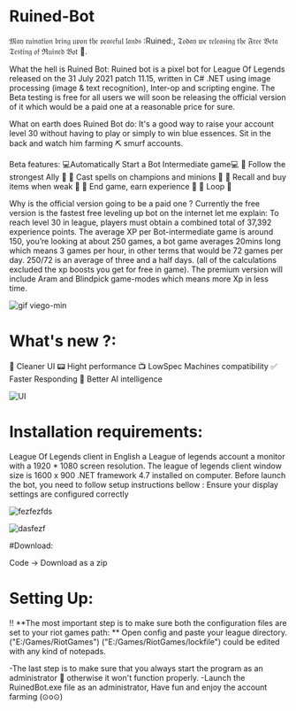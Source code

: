 # Ruined-Bot
𝔐𝔞𝔶 𝔯𝔲𝔦𝔫𝔞𝔱𝔦𝔬𝔫 𝔟𝔯𝔦𝔫𝔤 𝔲𝔭𝔬𝔫 𝔱𝔥𝔢 𝔭𝔢𝔞𝔠𝔢𝔣𝔲𝔩 𝔩𝔞𝔫𝔡𝔰 :Ruined:, 𝔗𝔬𝔡𝔞𝔶 𝔴𝔢 𝔯𝔢𝔩𝔢𝔞𝔰𝔦𝔫𝔤 𝔱𝔥𝔢 𝔉𝔯𝔢𝔢 𝔅𝔢𝔱𝔞 𝔗𝔢𝔰𝔱𝔦𝔫𝔤 𝔬𝔣 ℜ𝔲𝔦𝔫𝔢𝔡 𝔅𝔬𝔱 :robot:.

What the hell is Ruined Bot:
Ruined bot is a pixel bot for League Of Legends released on the 31 July 2021 patch 11.15, written in C# .NET using image processing (image & text recognition), Inter-op and scripting engine.
The Beta testing is free for all users we will soon be releasing the official version of it which would be a paid one at a reasonable price for sure.

What on earth does Ruined Bot do:
It's a good way to raise your account level 30 without having to play or simply to win blue essences. Sit in the back and watch him farming :pick: smurf accounts.

Beta features:
:computer:Automatically Start a Bot Intermediate game:computer:
            :dolls: Follow the strongest Ally :dolls:
  :star2: Cast spells on champions and minions :star2:
      :diamond_shape_with_a_dot_inside: Recall and buy items when weak :diamond_shape_with_a_dot_inside:
           :test_tube: End game, earn experience :test_tube:
                            :repeat: Loop  :repeat:

Why is the official version going to be a paid one ?
Currently the free version is the fastest free leveling up bot on the internet let me explain:
To reach level 30 in league, players must obtain a combined total of 37,392 experience points.
The average XP per Bot-intermediate game is around 150, you’re looking at about 250 games, a bot game averages 20mins long which means
3 games per hour, in other terms that would be 72 games per day. 250/72 is an average of three and a half days. (all of the calculations excluded the xp boosts you get for free in game). The premium version will include Aram and Blindpick game-modes which means more Xp in less time.

![gif viego-min](https://user-images.githubusercontent.com/81854150/127856879-9ce1e475-6cfc-46be-955b-72022380f99b.gif)

# What's new ?:

🌟 Cleaner UI
📟 Hight performance
📺 LowSpec Machines compatibility 
✅ Faster Responding
🤖 Better AI intelligence

![UI](https://user-images.githubusercontent.com/81854150/128017158-c4ef4b98-df52-45e7-b0be-574f7bc196e8.PNG)

# Installation requirements:

League Of Legends client in English
a League of legends account
a monitor with a 1920 * 1080 screen resolution.
The league of legends client window size is 1600 x 900
.NET framework 4.7 installed on computer.
Before launch the bot, you need to follow setup instructions bellow :
Ensure your display settings are configured correctly

![fezfezfds](https://user-images.githubusercontent.com/81854150/127856685-364e1255-4402-4253-b8a5-cc6016113397.jpg)

![dasfezf](https://user-images.githubusercontent.com/81854150/127856692-a80cfd35-5c19-472f-87e8-b787ff9d56a7.jpg)

#Download:

Code -> Download as a zip

# Setting Up:

‼️ **The most important step is to make sure both the configuration files are set to your riot games path: **
Open config and paste your league directory.
("E:/Games/RiotGames")
("E:/Games/RiotGames/lockfile") could be edited with any kind of notepads.

-The last step is to make sure that you always start the program as an administrator 👔 otherwise it won't function properly.
-Launch the RuinedBot.exe file as an administrator, Have fun and enjoy the account farming  (⊙o⊙)

